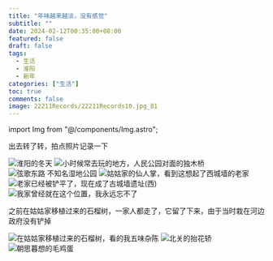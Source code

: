 ```yaml
---
title: "年味越来越淡，没有感觉"
subtitle: ""
date: 2024-02-12T00:35:00+08:00
featured: false
draft: false
tags:
  - 生活
  - 淮阳
  - 新年
categories: ["生活"]
toc: true
comments: false
image: 22211Records/22211Records10.jpg_81
---
```

import Img from "@/components/Img.astro";

出去转了转，拍点照片记录一下

<Img src="22211Records4.jpg" alt="淮阳的冬天" />

<Img src="22211Records9.jpg" alt="小时候常去玩的地方，人民公园对面的独木桥" />

<Img src="22211Records6.jpg" alt="弦歌东路 不知名湿地公园" />

<Img src="22211Records10.jpg" alt="姑姑家的仙人掌，看到这想起了西城墙的老家" />

<Img src="22211Records1.jpg" alt="老家已经被铲平了，现在成了古城墙遗址(西)" />

<Img src="22211Records7.jpg" alt="我家曾经就在这个位置，我永远忘不了" />

之前在姑姑家移植过来的石榴树，一家人都走了，它留了下来，由于当时栽在河边政府没有铲掉

<Img src="22211Records8.jpg" alt="在姑姑家移植过来的石榴树，看的我五味杂陈" />

<Img src="22211Records2.jpg" alt="北关的抬花轿" />

<Img src="22211Records5.jpg" alt="朝思暮想的毛鸡蛋" />